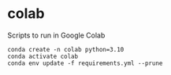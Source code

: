 # colab

Scripts to run in Google Colab


```
conda create -n colab python=3.10
conda activate colab
conda env update -f requirements.yml --prune
```